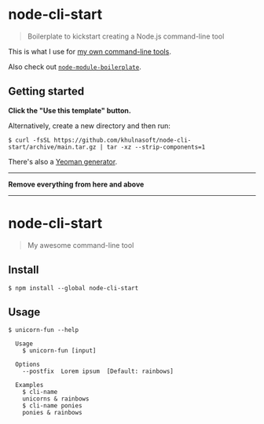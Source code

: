 # node-cli-start

> Boilerplate to kickstart creating a Node.js command-line tool

This is what I use for [my own command-line tools](https://www.npmjs.com/~khulnasoft).

Also check out [`node-module-boilerplate`](https://github.com/khulnasoft/node-module-boilerplate).

## Getting started

**Click the "Use this template" button.**

Alternatively, create a new directory and then run:

```
$ curl -fsSL https://github.com/khulnasoft/node-cli-start/archive/main.tar.gz | tar -xz --strip-components=1
```

There's also a [Yeoman generator](https://github.com/khulnasoft/generator-nm).


---

**Remove everything from here and above**

---

# node-cli-start

> My awesome command-line tool

## Install

```
$ npm install --global node-cli-start
```

## Usage

```
$ unicorn-fun --help

  Usage
    $ unicorn-fun [input]

  Options
    --postfix  Lorem ipsum  [Default: rainbows]

  Examples
    $ cli-name
    unicorns & rainbows
    $ cli-name ponies
    ponies & rainbows
```
